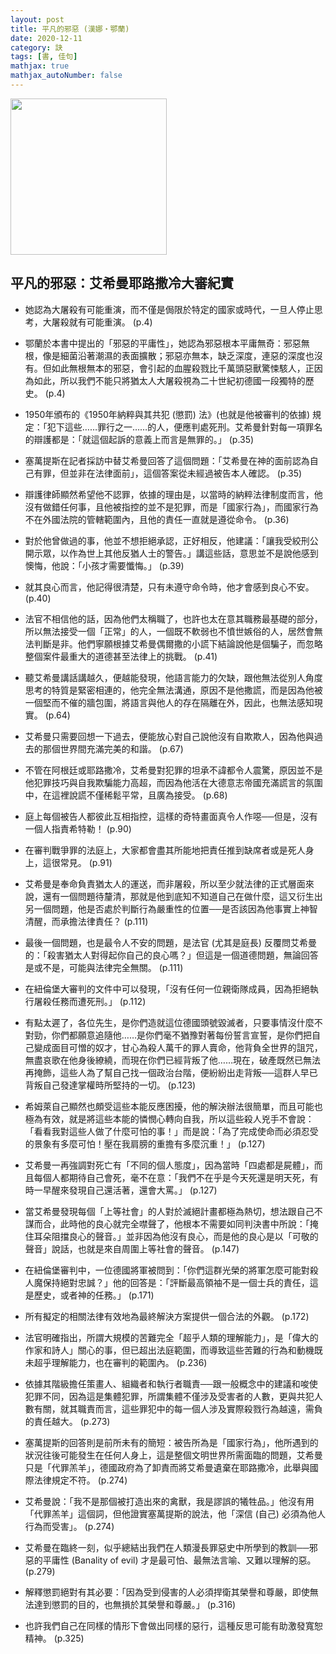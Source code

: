 ```yaml
---
layout: post
title: 平凡的邪惡 (漢娜‧鄂蘭)
date: 2020-12-11
category: 訣
tags: [書, 佳句]
mathjax: true
mathjax_autoNumber: false
---
```


<img src="https://doltegg.github.io/book/images/banalityofevil.jpg" style="width:250px;">

## 平凡的邪惡：艾希曼耶路撒冷大審紀實

- 她認為大屠殺有可能重演，而不僅是侷限於特定的國家或時代，一旦人停止思考，大屠殺就有可能重演。 (p.4)

- 鄂蘭於本書中提出的「邪惡的平庸性」，她認為邪惡根本平庸無奇：邪惡無根，像是細菌沿著潮濕的表面擴散；邪惡亦無本，缺乏深度，連惡的深度也沒有。但如此無根無本的邪惡，會引起的血腥殺戮比千萬頭惡獸驚悚駭人，正因為如此，所以我們不能只將猶太人大屠殺視為二十世紀初德國一段獨特的歷史。 (p.4)

- 1950年頒布的《1950年納粹與其共犯 (懲罰) 法》(也就是他被審判的依據) 規定：「犯下這些……罪行之一……的人，便應判處死刑。艾希曼針對每一項罪名的辯護都是：「就這個起訴的意義上而言是無罪的。」 (p.35)

- 塞萬提斯在記者採訪中替艾希曼回答了這個問題：「艾希曼在神的面前認為自己有罪，但並非在法律面前」，這個答案從未經過被告本人確認。 (p.35)

- 辯護律師顯然希望他不認罪，依據的理由是，以當時的納粹法律制度而言，他沒有做錯任何事，且他被指控的並不是犯罪，而是「國家行為」，而國家行為不在外國法院的管轄範圍內，且他的責任一直就是遵從命令。 (p.36)

- 對於他曾做過的事，他並不想拒絕承認，正好相反，他建議：「讓我受絞刑公開示眾，以作為世上其他反猶人士的警告。」講這些話，意思並不是說他感到懊悔，他說：「小孩才需要懺悔。」 (p.39)

- 就其良心而言，他記得很清楚，只有未遵守命令時，他才會感到良心不安。 (p.40)

- 法官不相信他的話，因為他們太稱職了，也許也太在意其職務最基礎的部分，所以無法接受一個「正常」的人，一個既不軟弱也不憤世嫉俗的人，居然會無法判斷是非。他們寧願根據艾希曼偶爾撒的小謊下結論說他是個騙子，而忽略整個案件最重大的道德甚至法律上的挑戰。 (p.41)

- 聽艾希曼講話講越久，便越能發現，他語言能力的欠缺，跟他無法從別人角度思考的特質是緊密相連的，他完全無法溝通，原因不是他撒謊，而是因為他被一個堅而不催的牆包圍，將語言與他人的存在隔離在外，因此，也無法感知現實。 (p.64)

- 艾希曼只需要回想一下過去，便能放心對自己說他沒有自欺欺人，因為他與過去的那個世界間充滿完美的和諧。 (p.67)

- 不管在阿根廷或耶路撒冷，艾希曼對犯罪的坦承不諱都令人震驚，原因並不是他犯罪技巧與自我欺騙能力高超，而因為他活在大德意志帝國充滿謊言的氛圍中，在這裡說謊不僅稀鬆平常，且廣為接受。 (p.68)

- 庭上每個被告人都彼此互相指控，這樣的奇特畫面真令人作噁──但是，沒有一個人指責希特勒！ (p.90)

- 在審判戰爭罪的法庭上，大家都會盡其所能地把責任推到缺席者或是死人身上，這很常見。 (p.91)

- 艾希曼是奉命負責猶太人的運送，而非屠殺，所以至少就法律的正式層面來說，還有一個問題待釐清，那就是他到底知不知道自己在做什麼，這又衍生出另一個問題，他是否處於判斷行為嚴重性的位置──是否該因為他事實上神智清醒，而承擔法律責任？ (p.111)

- 最後一個問題，也是最令人不安的問題，是法官 (尤其是庭長) 反覆問艾希曼的：「殺害猶太人對得起你自己的良心嗎？」但這是一個道德問題，無論回答是或不是，可能與法律完全無關。 (p.111)

- 在紐倫堡大審判的文件中可以發現，「沒有任何一位親衛隊成員，因為拒絕執行屠殺任務而遭死刑。」 (p.112)

- 有點太遲了，各位先生，是你們造就這位德國頭號毀滅者，只要事情沒什麼不對勁，你們都願意追隨他……是你們毫不猶豫對著每份誓言宣誓，是你們把自己變成面目可憎的奴才，甘心為殺人萬千的罪人賣命，他背負全世界的詛咒，無盡哀歌在他身後繚繞，而現在你們已經背叛了他……現在，破產既然已無法再掩飾，這些人為了幫自己找一個政治台階，便紛紛出走背叛──這群人早已背叛自己發達掌權時所堅持的一切。 (p.123)

- 希姆萊自己顯然也頗受這些本能反應困擾，他的解決辦法很簡單，而且可能也極為有效，就是將這些本能的憐憫心轉向自我，所以這些殺人兇手不會說：「看看我對這些人做了什麼可怕的事！」而是說：「為了完成使命而必須忍受的景象有多麼可怕！壓在我肩膀的重擔有多麼沉重！」 (p.127)

- 艾希曼一再強調對死亡有「不同的個人態度」，因為當時「四處都是屍體」，而且每個人都期待自己會死，毫不在意：「我們不在乎是今天死還是明天死，有時一早醒來發現自己還活著，還會大罵。」 (p.127)

- 當艾希曼發現每個「上等社會」的人對於滅絕計畫都極為熱切，想法跟自己不謀而合，此時他的良心就完全噤聲了，他根本不需要如同判決書中所說：「掩住耳朵阻擋良心的聲音。」並非因為他沒有良心，而是他的良心是以「可敬的聲音」說話，也就是來自周圍上等社會的聲音。 (p.147)

- 在紐倫堡審判中，一位德國將軍被問到：「你們這群光榮的將軍怎麼可能對殺人魔保持絕對忠誠？」他的回答是：「評斷最高領袖不是一個士兵的責任，這是歷史，或者神的任務。」 (p.171)

- 所有擬定的相關法律有效地為最終解決方案提供一個合法的外觀。 (p.172)

- 法官明確指出，所謂大規模的苦難完全「超乎人類的理解能力」，是「偉大的作家和詩人」關心的事，但已超出法庭範圍，而導致這些苦難的行為和動機既未超乎理解能力，也在審判的範圍內。 (p.236)

- 依據其階級擔任策畫人、組織者和執行者職責──跟一般概念中的建議和唆使犯罪不同，因為這是集體犯罪，所謂集體不僅涉及受害者的人數，更與共犯人數有關，就其職責而言，這些罪犯中的每一個人涉及實際殺戮行為越遠，需負的責任越大。 (p.273)

- 塞萬提斯的回答則是前所未有的簡短：被告所為是「國家行為」，他所遇到的狀況往後可能發生在任何人身上，這是整個文明世界所需面臨的問題，艾希曼只是「代罪羔羊」，德國政府為了卸責而將艾希曼遺棄在耶路撒冷，此舉與國際法律規定不符。 (p.274)

- 艾希曼說：「我不是那個被打造出來的禽獸，我是謬誤的犧牲品。」他沒有用「代罪羔羊」這個詞，但他證實塞萬提斯的說法，他「深信 (自己) 必須為他人行為而受害」。 (p.274)

- 艾希曼在臨終一刻，似乎總結出我們在人類漫長罪惡史中所學到的教訓──邪惡的平庸性 (Banality of evil) 才是最可怕、最無法言喻、又難以理解的惡。 (p.279)

- 解釋懲罰絕對有其必要：「因為受到侵害的人必須捍衛其榮譽和尊嚴，即使無法達到懲罰的目的，也無損於其榮譽和尊嚴。」 (p.316)

- 也許我們自己在同樣的情形下會做出同樣的惡行，這種反思可能有助激發寬恕精神。 (p.325)




